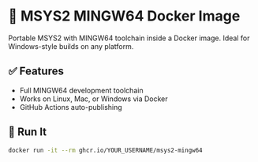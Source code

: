 # 🐧 MSYS2 MINGW64 Docker Image

Portable MSYS2 with MINGW64 toolchain inside a Docker image. Ideal for Windows-style builds on any platform.

## ✅ Features

- Full MINGW64 development toolchain
- Works on Linux, Mac, or Windows via Docker
- GitHub Actions auto-publishing

## 🧪 Run It

```bash
docker run -it --rm ghcr.io/YOUR_USERNAME/msys2-mingw64

